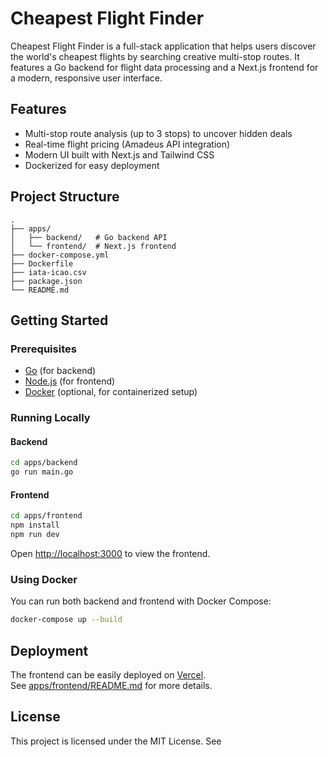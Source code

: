 # Cheapest Flight Finder

Cheapest Flight Finder is a full-stack application that helps users discover the world's cheapest flights by searching creative multi-stop routes. It features a Go backend for flight data processing and a Next.js frontend for a modern, responsive user interface.

## Features

- Multi-stop route analysis (up to 3 stops) to uncover hidden deals
- Real-time flight pricing (Amadeus API integration)
- Modern UI built with Next.js and Tailwind CSS
- Dockerized for easy deployment

## Project Structure

```
.
├── apps/
│   ├── backend/   # Go backend API
│   └── frontend/  # Next.js frontend
├── docker-compose.yml
├── Dockerfile
├── iata-icao.csv
├── package.json
└── README.md
```

## Getting Started

### Prerequisites

- [Go](https://golang.org/) (for backend)
- [Node.js](https://nodejs.org/) (for frontend)
- [Docker](https://www.docker.com/) (optional, for containerized setup)

### Running Locally

#### Backend

```sh
cd apps/backend
go run main.go
```

#### Frontend

```sh
cd apps/frontend
npm install
npm run dev
```

Open [http://localhost:3000](http://localhost:3000) to view the frontend.

### Using Docker

You can run both backend and frontend with Docker Compose:

```sh
docker-compose up --build
```

## Deployment

The frontend can be easily deployed on [Vercel](https://vercel.com/new?utm_medium=default-template&filter=next.js&utm_source=create-next-app&utm_campaign=create-next-app-readme).  
See [apps/frontend/README.md](apps/frontend/README.md) for more details.

## License

This project is licensed under the MIT License. See